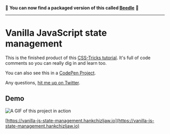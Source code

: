 🎉 **You can now find a packaged version of this called [Beedle](https://github.com/hankchizljaw/beedle)** 🎉

***

# Vanilla JavaScript state management

This is the finished product of this [CSS-Tricks tutorial](https://css-tricks.com/build-a-state-management-system-with-vanilla-javascript). It's full of code comments so you can really dig in and learn too. 

You can also see this in a [CodePen Project](https://codepen.io/hankchizljaw/project/editor/1f206d7807f492a111518b5d6692bb78).

Any questions, [hit me up on Twitter](https://twitter.com/hankchizljaw).

## Demo

![A GIF of this project in action](https://user-images.githubusercontent.com/8672583/43128781-c58702e4-8f2a-11e8-9326-cf422a5885bd.gif)

[https://vanilla-js-state-management.hankchizljaw.io](https://vanilla-js-state-management.hankchizljaw.io)
